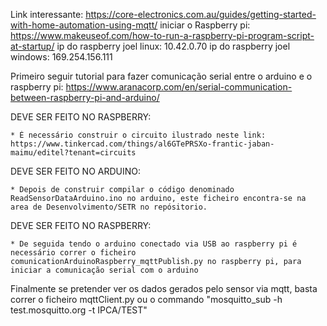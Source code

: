 Link interessante: https://core-electronics.com.au/guides/getting-started-with-home-automation-using-mqtt/
iniciar o Raspberry pi: https://www.makeuseof.com/how-to-run-a-raspberry-pi-program-script-at-startup/
ip do raspberry joel linux: 10.42.0.70
ip do raspberry joel windows: 169.254.156.111

Primeiro seguir tutorial para fazer comunicação serial entre o arduino e o raspberry pi: https://www.aranacorp.com/en/serial-communication-between-raspberry-pi-and-arduino/

DEVE SER FEITO NO RASPBERRY:

    * É necessário construir o circuito ilustrado neste link: https://www.tinkercad.com/things/al6GTePRSXo-frantic-jaban-maimu/editel?tenant=circuits

DEVE SER FEITO NO ARDUINO:

    * Depois de construir compilar o código denominado ReadSensorDataArduino.ino no arduino, este ficheiro encontra-se na area de Desenvolvimento/SETR no repósitorio.

DEVE SER FEITO NO RASPBERRY:

    * De seguida tendo o arduino conectado via USB ao raspberry pi é necessário correr o ficheiro comunicationArduinoRaspberry_mqttPublish.py no raspberry pi, para iniciar a comunicação serial com o arduino

Finalmente se pretender ver os dados gerados pelo sensor via mqtt, basta correr o ficheiro mqttClient.py ou o commando "mosquitto_sub -h test.mosquitto.org -t IPCA/TEST"
